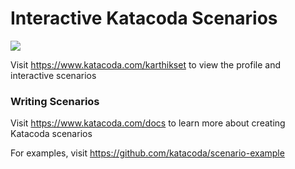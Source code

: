 # Interactive Katacoda Scenarios

[![](http://shields.katacoda.com/katacoda/karthikset/count.svg)](https://www.katacoda.com/karthikset "Get your profile on Katacoda.com")

Visit https://www.katacoda.com/karthikset to view the profile and interactive scenarios

### Writing Scenarios
Visit https://www.katacoda.com/docs to learn more about creating Katacoda scenarios

For examples, visit https://github.com/katacoda/scenario-example
